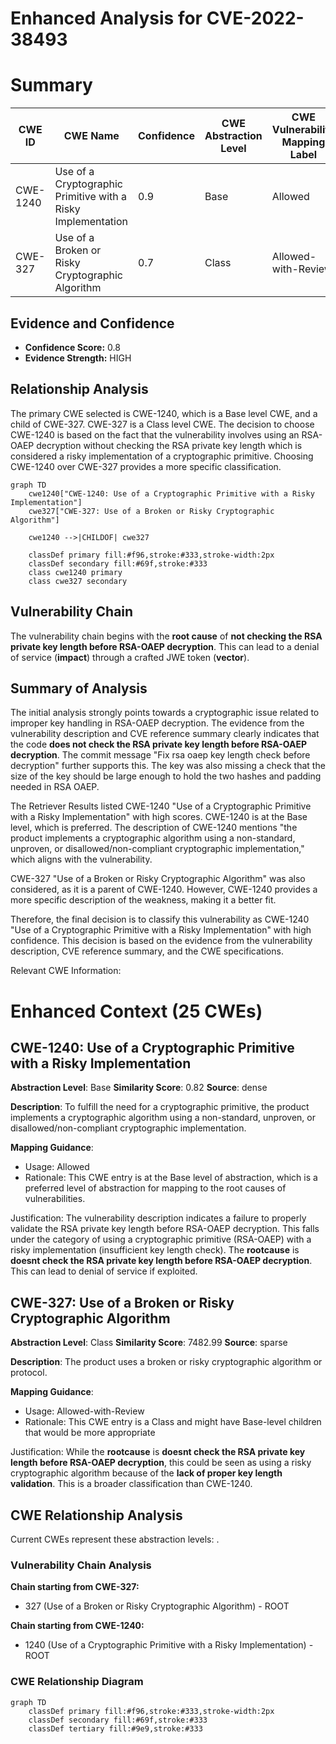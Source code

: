 # Enhanced Analysis for CVE-2022-38493

# Summary
| CWE ID | CWE Name | Confidence | CWE Abstraction Level | CWE Vulnerability Mapping Label | CWE-Vulnerability Mapping Notes |
|---|---|---|---|---|---|
| CWE-1240 | Use of a Cryptographic Primitive with a Risky Implementation | 0.9 | Base | Allowed | Primary CWE |
| CWE-327 | Use of a Broken or Risky Cryptographic Algorithm | 0.7 | Class | Allowed-with-Review | Secondary Candidate |

## Evidence and Confidence

*   **Confidence Score:** 0.8
*   **Evidence Strength:** HIGH

## Relationship Analysis
The primary CWE selected is CWE-1240, which is a Base level CWE, and a child of CWE-327. CWE-327 is a Class level CWE. The decision to choose CWE-1240 is based on the fact that the vulnerability involves using an RSA-OAEP decryption without checking the RSA private key length which is considered a risky implementation of a cryptographic primitive. Choosing CWE-1240 over CWE-327 provides a more specific classification.

```mermaid
graph TD
    cwe1240["CWE-1240: Use of a Cryptographic Primitive with a Risky Implementation"]
    cwe327["CWE-327: Use of a Broken or Risky Cryptographic Algorithm"]

    cwe1240 -->|CHILDOF| cwe327

    classDef primary fill:#f96,stroke:#333,stroke-width:2px
    classDef secondary fill:#69f,stroke:#333
    class cwe1240 primary
    class cwe327 secondary
```

## Vulnerability Chain
The vulnerability chain begins with the **root cause** of **not checking the RSA private key length before RSA-OAEP decryption**. This can lead to a denial of service (**impact**) through a crafted JWE token (**vector**).

## Summary of Analysis
The initial analysis strongly points towards a cryptographic issue related to improper key handling in RSA-OAEP decryption. The evidence from the vulnerability description and CVE reference summary clearly indicates that the code **does not check the RSA private key length before RSA-OAEP decryption**. The commit message "Fix rsa oaep key length check before decryption" further supports this. The key was also missing a check that the size of the key should be large enough to hold the two hashes and padding needed in RSA OAEP.

The Retriever Results listed CWE-1240 "Use of a Cryptographic Primitive with a Risky Implementation" with high scores. CWE-1240 is at the Base level, which is preferred. The description of CWE-1240 mentions "the product implements a cryptographic algorithm using a non-standard, unproven, or disallowed/non-compliant cryptographic implementation," which aligns with the vulnerability.

CWE-327 "Use of a Broken or Risky Cryptographic Algorithm" was also considered, as it is a parent of CWE-1240. However, CWE-1240 provides a more specific description of the weakness, making it a better fit.

Therefore, the final decision is to classify this vulnerability as CWE-1240 "Use of a Cryptographic Primitive with a Risky Implementation" with high confidence. This decision is based on the evidence from the vulnerability description, CVE reference summary, and the CWE specifications.

Relevant CWE Information:

# Enhanced Context (25 CWEs)

## CWE-1240: Use of a Cryptographic Primitive with a Risky Implementation
**Abstraction Level**: Base
**Similarity Score**: 0.82
**Source**: dense

**Description**:
To fulfill the need for a cryptographic primitive, the product implements a cryptographic algorithm using a non-standard, unproven, or disallowed/non-compliant cryptographic implementation.

**Mapping Guidance**:
- Usage: Allowed
- Rationale: This CWE entry is at the Base level of abstraction, which is a preferred level of abstraction for mapping to the root causes of vulnerabilities.

Justification: The vulnerability description indicates a failure to properly validate the RSA private key length before RSA-OAEP decryption. This falls under the category of using a cryptographic primitive (RSA-OAEP) with a risky implementation (insufficient key length check). The **rootcause** is **doesnt check the RSA private key length before RSA-OAEP decryption**. This can lead to denial of service if exploited.

## CWE-327: Use of a Broken or Risky Cryptographic Algorithm
**Abstraction Level**: Class
**Similarity Score**: 7482.99
**Source**: sparse

**Description**:
The product uses a broken or risky cryptographic algorithm or protocol.

**Mapping Guidance**:
- Usage: Allowed-with-Review
- Rationale: This CWE entry is a Class and might have Base-level children that would be more appropriate

Justification: While the **rootcause** is **doesnt check the RSA private key length before RSA-OAEP decryption**, this could be seen as using a risky cryptographic algorithm because of the **lack of proper key length validation**. This is a broader classification than CWE-1240.


## CWE Relationship Analysis

Current CWEs represent these abstraction levels: .


### Vulnerability Chain Analysis

**Chain starting from CWE-327:**
- 327 (Use of a Broken or Risky Cryptographic Algorithm) - ROOT


**Chain starting from CWE-1240:**
- 1240 (Use of a Cryptographic Primitive with a Risky Implementation) - ROOT



### CWE Relationship Diagram

```mermaid
graph TD
    classDef primary fill:#f96,stroke:#333,stroke-width:2px
    classDef secondary fill:#69f,stroke:#333
    classDef tertiary fill:#9e9,stroke:#333
```